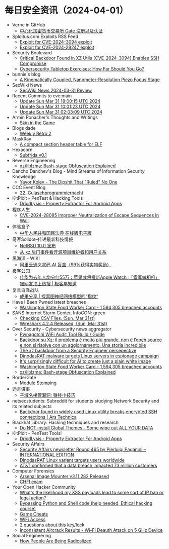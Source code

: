 # 每日安全资讯（2024-04-01）

- Verne in GitHub
  - [中心化加密货币交易所 Gate 注册以及认证](https://einverne.github.io/post/2024/03/gate-introduction.html)
- Sploitus.com Exploits RSS Feed
  - [Exploit for CVE-2024-3094 exploit](https://sploitus.com/exploit?id=AC0C20E1-A768-5EC4-AA27-3047250352C8&utm_source=rss&utm_medium=rss)
  - [Exploit for CVE-2024-28247 exploit](https://sploitus.com/exploit?id=6C94DC11-1DA5-5E66-A47C-35F5851AD621&utm_source=rss&utm_medium=rss)
- Security Boulevard
  - [Critical Backdoor Found in XZ Utils (CVE-2024-3094) Enables SSH Compromise](https://securityboulevard.com/2024/03/critical-backdoor-found-in-xz-utils-cve-2024-3094-enables-ssh-compromise/)
  - [Cybersecurity Tabletop Exercises: How Far Should You Go?](https://securityboulevard.com/2024/03/cybersecurity-tabletop-exercises-how-far-should-you-go/)
- bunnie's blog
  - [A Kinematically Coupled, Nanometer-Resolution Piezo Focus Stage](https://www.bunniestudios.com/blog/?p=7066)
- SecWiki News
  - [SecWiki News 2024-03-31 Review](http://www.sec-wiki.com/?2024-03-31)
- Recent Commits to cve:main
  - [Update Sun Mar 31 18:00:15 UTC 2024](https://github.com/trickest/cve/commit/3654d786773432a6a741bca16e150ef86487e3ab)
  - [Update Sun Mar 31 10:01:23 UTC 2024](https://github.com/trickest/cve/commit/cd2851695dbfc3259b25c8683d3152ea93e542a2)
  - [Update Sun Mar 31 02:03:09 UTC 2024](https://github.com/trickest/cve/commit/1a541289b938679cbe0bec8b14c22f6a91e1f9ca)
- Armin Ronacher's Thoughts and Writings
  - [Skin in the Game](http://lucumr.pocoo.org/2024/3/31/skin-in-the-game)
- Blogs  dade
  - [Weekly Retro 2](https://0xda.de/blog/2024/03/weekly-retro-2/)
- MaskRay
  - [A compact section header table for ELF](https://maskray.me/blog/2024-03-31-a-compact-section-header-table-for-elf)
- Hexacorn
  - [Subfrida v0.1](https://www.hexacorn.com/blog/2024/03/31/subfrida-v0-1/)
- Reverse Engineering
  - [xz/liblzma: Bash-stage Obfuscation Explained](https://www.reddit.com/r/ReverseEngineering/comments/1bs8p01/xzliblzma_bashstage_obfuscation_explained/)
- Dancho Danchev's Blog - Mind Streams of Information Security Knowledge
  - [Yavor Kolev - The Dipshit That "Ruled" No One](https://ddanchev.blogspot.com/2024/04/yavor-kolev-dipshit-that-ruled-no-one.html)
- CCC Event Blog
  - [22. Gulaschprogrammiernacht](https://events.ccc.de/2024/03/31/gpn22/)
- KitPloit - PenTest &amp; Hacking Tools
  - [DroidLysis - Property Extractor For Android Apps](http://www.kitploit.com/2024/03/droidlysis-property-extractor-for.html)
- 程序人生
  - [CVE-2024-28085 Improper Neutralization of Escape Sequences in Wall](https://programlife.net/2024/03/31/cve-2024-28085-improper-neutralization-of-escape-sequences-in-wall/)
- 体验盒子
  - [中华人民共和国民法典 在线版电子版](https://www.uedbox.com/post/69576/)
- 奇客Solidot–传递最新科技情报
  - [NetBSD 10.0 发布](https://www.solidot.org/story?sid=77742)
  - [从 xz 后门事件看开源项目维护者和用户关系](https://www.solidot.org/story?sid=77741)
- 黑海洋 - WIKI
  - [阿里云通义灵码 AI 盲盒（99%获得实物奖励）](https://upx8.com/4119)
- 极客公园
  - [传华为去年人均分红55万；苹果或将推新Apple Watch；「雷军做相机」被网友顶上热搜 | 极客早知道](https://mp.weixin.qq.com/s?__biz=MTMwNDMwODQ0MQ==&mid=2653037828&idx=1&sn=0114eb6262b06d7cc534838440cf513b&chksm=7e5758b24920d1a44d57792e373db855e53fd5e7e5247729b813e476b48c3fcf66dc0c40cfe5&scene=58&subscene=0#rd)
- 复旦白泽战队
  - [成果分享 | 探索图神经网络模型的“指纹”](https://mp.weixin.qq.com/s?__biz=MzU4NzUxOTI0OQ==&mid=2247489018&idx=1&sn=a40991223df4e7d51afcabcbd5e7b5c0&chksm=fdeb9184ca9c18926e75e53de9af35ed8594154952772b3059bddf21c55ffa06fc841f31b829&scene=58&subscene=0#rd)
- Have I Been Pwned latest breaches
  - [Washington State Food Worker Card - 1,594,305 breached accounts](https://haveibeenpwned.com/PwnedWebsites#WashingtonStateFoodWorkerCard)
- SANS Internet Storm Center, InfoCON: green
  - [Checking CSV Files, (Sun, Mar 31st)](https://isc.sans.edu/diary/rss/30796)
  - [Wireshark 4.2.4 Released, (Sun, Mar 31st)](https://isc.sans.edu/diary/rss/30794)
- Over Security - Cybersecurity news aggregator
  - [Pwnagotchi WiFi Audit Tool Build / Guide](https://jamesachambers.com/pwnagotchi-wifi-audit-tool-build-guide/)
  - [Backdoor su Xz: il problema è molto più grande, non è l’open source e non si risolve con un aggiornamento. Una storia incredibile](https://www.insicurezzadigitale.com/backdoor-su-xz-il-problema-e-molto-piu-grande-non-e-lopen-source-e-non-si-risolve-con-un-aggiornamento-una-storia-incredibile/)
  - [The xz backdoor from a Security Engineer persepective](https://appsec.space/posts/xz-backdoor/?trk=feed_main-feed-card_feed-article-content)
  - [DinodasRAT malware targets Linux servers in espionage campaign](https://www.bleepingcomputer.com/news/security/dinodasrat-malware-targets-linux-servers-in-espionage-campaign/)
  - [It's surprisingly difficult for AI to create just a plain white image](https://www.bleepingcomputer.com/news/technology/its-surprisingly-difficult-for-ai-to-create-just-a-plain-white-image/)
  - [Washington State Food Worker Card - 1,594,305 breached accounts](https://haveibeenpwned.com/PwnedWebsites#WashingtonStateFoodWorkerCard)
  - [xz/liblzma: Bash-stage Obfuscation Explained](https://gynvael.coldwind.pl/?lang=en&id=782)
- BorderGate
  - [Module Stomping](https://www.bordergate.co.uk/module-stomping/)
- 迪哥讲事
  - [子域名接管漏洞: 赚钱小技巧](https://mp.weixin.qq.com/s?__biz=MzIzMTIzNTM0MA==&mid=2247494000&idx=1&sn=dba6edab2fd2c650fc34cd11978c2867&chksm=e8a5e313dfd26a052af18c1cee2918e7798acc109376a23ca81e185030a41db8eb6ee42df16e&scene=58&subscene=0#rd)
- netsecstudents: Subreddit for students studying Network Security and its related subjects
  - [Backdoor found in widely used Linux utility breaks encrypted SSH connections | Ars Technica](https://www.reddit.com/r/netsecstudents/comments/1bs62h6/backdoor_found_in_widely_used_linux_utility/)
- Blackhat Library: Hacking techniques and research
  - [Do NOT install Global Themes - Some wipe out ALL YOUR DATA](https://www.reddit.com/r/blackhat/comments/1bs234o/do_not_install_global_themes_some_wipe_out_all/)
- KitPloit - PenTest Tools!
  - [DroidLysis - Property Extractor For Android Apps](http://www.kitploit.com/2024/03/droidlysis-property-extractor-for.html)
- Security Affairs
  - [Security Affairs newsletter Round 465 by Pierluigi Paganini – INTERNATIONAL EDITION](https://securityaffairs.com/161269/breaking-news/security-affairs-newsletter-round-465-by-pierluigi-paganini-international-edition.html)
  - [DinodasRAT Linux variant targets users worldwide](https://securityaffairs.com/161255/malware/linux-variant-dinodasrat-backdoor.html)
  - [AT&T confirmed that a data breach impacted 73 million customers](https://securityaffairs.com/161244/data-breach/att-confirmed-data-breach-73m-people.html)
- Computer Forensics
  - [Arsenal Image Mounter v3.11.282 Released](https://www.reddit.com/r/computerforensics/comments/1bsbl3g/arsenal_image_mounter_v311282_released/)
  - [CHFI exam](https://www.reddit.com/r/computerforensics/comments/1bshg5h/chfi_exam/)
- Your Open Hacker Community
  - [What's the likelihood my XSS payloads lead to some sort of IP ban or legal action?](https://www.reddit.com/r/HowToHack/comments/1bsgq96/whats_the_likelihood_my_xss_payloads_lead_to_some/)
  - [Bypassing Python and Shell code (help needed, Ethical hacking course)](https://www.reddit.com/r/HowToHack/comments/1bsj4xs/bypassing_python_and_shell_code_help_needed/)
  - [Game Cheats](https://www.reddit.com/r/HowToHack/comments/1bshgng/game_cheats/)
  - [WiFi Access](https://www.reddit.com/r/HowToHack/comments/1bsh61j/wifi_access/)
  - [2 questions about this key/lock](https://www.reddit.com/r/HowToHack/comments/1bs9nv4/2_questions_about_this_keylock/)
  - [Inconsistent Aircrack Results - Wi-Fi Deauth Attack on 5 GHz Device](https://www.reddit.com/r/HowToHack/comments/1brybul/inconsistent_aircrack_results_wifi_deauth_attack/)
- Social Engineering
  - [How People Are Being Radicalized](https://www.reddit.com/r/SocialEngineering/comments/1bsax1r/how_people_are_being_radicalized/)
